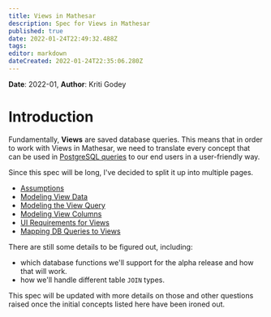 ```yaml
---
title: Views in Mathesar
description: Spec for Views in Mathesar
published: true
date: 2022-01-24T22:49:32.488Z
tags: 
editor: markdown
dateCreated: 2022-01-24T22:35:06.280Z
---
```


**Date**: 2022-01, **Author**: Kriti Godey

# Introduction

Fundamentally, **Views** are saved database queries. This means that in order to work with Views in Mathesar, we need to translate every concept that can be used in [PostgreSQL queries](https://www.postgresql.org/docs/14/queries.html) to our end users in a user-friendly way.

Since this spec will be long, I've decided to split it up into multiple pages.

- [Assumptions](/product/specs/2022-01-views/01-assumptions)
- [Modeling View Data](/product/specs/2022-01-views/02-modeling-view-data)
- [Modeling the View Query](/product/specs/2022-01-views/03-modeling-view-query)
- [Modeling View Columns](/product/specs/2022-01-views/04-modeling-view-columns)
- [UI Requirements for Views](/product/specs/2022-01-views/05-ui-requirements-for-views)
- [Mapping DB Queries to Views](/product/specs/2022-01-views/06-mapping-db-queries-to-views)

There are still some details to be figured out, including:
- which database functions we'll support for the alpha release and how that will work.
- how we'll handle different table `JOIN` types.

This spec will be updated with more details on those and other questions raised once the initial concepts listed here have been ironed out.
